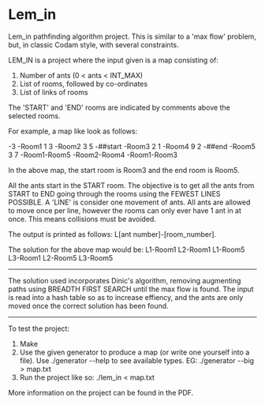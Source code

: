 # Lem_in
Lem_in pathfinding algorithm project. This is similar to a 'max flow' problem, but, in classic Codam style, with several constraints.

LEM_IN is a project where the input given is a map consisting of:
1. Number of ants (0 < ants < INT_MAX)
2. List of rooms, followed by co-ordinates
3. List of links of rooms

The 'START' and 'END' rooms are indicated by comments above the selected rooms.

For example, a map like look as follows:

-3
-Room1 1 3
-Room2 3 5
-##start
-Room3 2 1
-Room4 9 2
-##end
-Room5 3 7
-Room1-Room5
-Room2-Room4
-Room1-Room3

In the above map, the start room is Room3 and the end room is Room5.

All the ants start in the START room. The objective is to get all the ants from START to END going through the rooms using the FEWEST LINES POSSIBLE.
A 'LINE' is consider one movement of ants. All ants are allowed to move once per line, however the rooms can only ever have 1 ant in at once. This means collisions must be avoided.

The output is printed as follows:
L[ant number]-[room_number].

The solution for the above map would be:
L1-Room1
L2-Room1  L1-Room5
L3-Room1  L2-Room5
L3-Room5

----------------------
The solution used incorporates Dinic's algorithm, removing augmenting paths using BREADTH FIRST SEARCH until the max flow is found.
The input is read into a hash table so as to increase effiency, and the ants are only moved once the correct solution has been found.

----------------------
To test the project:
1. Make
2. Use the given generator to produce a map (or write one yourself into a file). Use ./generator --help to see available types.
EG: ./generator --big > map.txt
3. Run the project like so:
./lem_in < map.txt


More information on the project can be found in the PDF.
